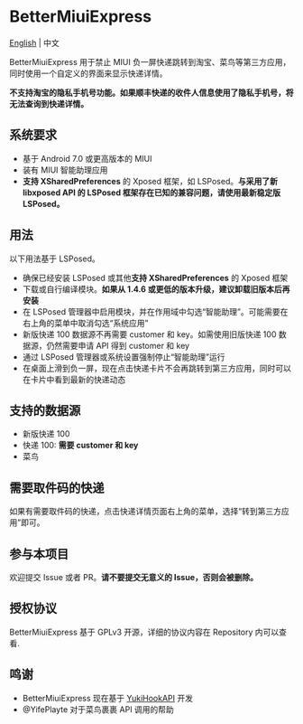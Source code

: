 # BetterMiuiExpress

[English](README.md) | 中文

BetterMiuiExpress 用于禁止 MIUI 负一屏快递跳转到淘宝、菜鸟等第三方应用，同时使用一个自定义的界面来显示快递详情。

**不支持淘宝的隐私手机号功能。如果顺丰快递的收件人信息使用了隐私手机号，将无法查询到快递详情。**

## 系统要求

- 基于 Android 7.0 或更高版本的 MIUI
- 装有 MIUI 智能助理应用
- **支持 XSharedPreferences** 的 Xposed 框架，如 LSPosed。**与采用了新 libxposed API 的 LSPosed 框架存在已知的兼容问题，请使用最新稳定版 LSPosed。**

## 用法

以下用法基于 LSPosed。

- 确保已经安装 LSPosed 或其他**支持 XSharedPreferences** 的 Xposed 框架
- 下载或自行编译模块。**如果从 1.4.6 或更低的版本升级，建议卸载旧版本后再安装**
- 在 LSPosed 管理器中启用模块，并在作用域中勾选“智能助理”。可能需要在右上角的菜单中取消勾选“系统应用”
- 新版快递 100 数据源不再需要 customer 和 key。如需使用旧版快递 100 数据源，仍然需要申请 API 得到 customer 和 key
- 通过 LSPosed 管理器或系统设置强制停止“智能助理”运行
- 在桌面上滑到负一屏，现在点击快递卡片不会再跳转到第三方应用，同时可以在卡片中看到最新的快递动态

## 支持的数据源

- 新版快递 100
- 快递 100: **需要 customer 和 key**
- 菜鸟

## 需要取件码的快递

如果有需要取件码的快递，点击快递详情页面右上角的菜单，选择“转到第三方应用”即可。

## 参与本项目

欢迎提交 Issue 或者 PR。**请不要提交无意义的 Issue，否则会被删除。**

## 授权协议

BetterMiuiExpress 基于 GPLv3 开源，详细的协议内容在 Repository 内可以查看.

## 鸣谢

- BetterMiuiExpress 现在基于 [YukiHookAPI](https://github.com/fankes/YukiHookAPI) 开发
- @YifePlayte 对于菜鸟裹裹 API 调用的帮助
